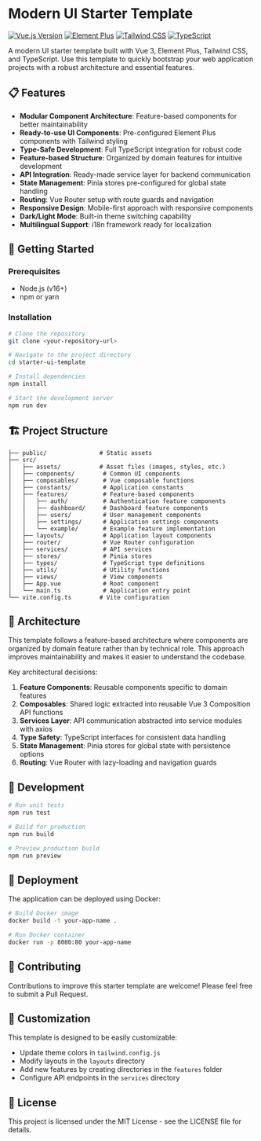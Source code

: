 # Modern UI Starter Template

[![Vue.js Version](https://img.shields.io/badge/Vue.js-v3.x-4FC08D?style=flat-square&logo=vue.js)](https://vuejs.org/)
[![Element Plus](https://img.shields.io/badge/Element_Plus-2.x-409EFF?style=flat-square&logo=element)](https://element-plus.org/)
[![Tailwind CSS](https://img.shields.io/badge/Tailwind_CSS-3.x-38B2AC?style=flat-square&logo=tailwind-css)](https://tailwindcss.com/)
[![TypeScript](https://img.shields.io/badge/TypeScript-4.x-3178C6?style=flat-square&logo=typescript)](https://www.typescriptlang.org/)

A modern UI starter template built with Vue 3, Element Plus, Tailwind CSS, and TypeScript. Use this template to quickly bootstrap your web application projects with a robust architecture and essential features.

## 📋 Features

- **Modular Component Architecture**: Feature-based components for better maintainability
- **Ready-to-use UI Components**: Pre-configured Element Plus components with Tailwind styling
- **Type-Safe Development**: Full TypeScript integration for robust code
- **Feature-based Structure**: Organized by domain features for intuitive development
- **API Integration**: Ready-made service layer for backend communication
- **State Management**: Pinia stores pre-configured for global state handling
- **Routing**: Vue Router setup with route guards and navigation
- **Responsive Design**: Mobile-first approach with responsive components
- **Dark/Light Mode**: Built-in theme switching capability
- **Multilingual Support**: i18n framework ready for localization

## 🚀 Getting Started

### Prerequisites

- Node.js (v16+)
- npm or yarn

### Installation

```bash
# Clone the repository
git clone <your-repository-url>

# Navigate to the project directory
cd starter-ui-template

# Install dependencies
npm install

# Start the development server
npm run dev
```

## 🏗️ Project Structure

```
├── public/               # Static assets
├── src/
│   ├── assets/           # Asset files (images, styles, etc.)
│   ├── components/        # Common UI components
│   ├── composables/       # Vue composable functions
│   ├── constants/         # Application constants
│   ├── features/          # Feature-based components
│   │   ├── auth/          # Authentication feature components
│   │   ├── dashboard/     # Dashboard feature components
│   │   ├── users/         # User management components
│   │   ├── settings/      # Application settings components
│   │   └── example/       # Example feature implementation
│   ├── layouts/           # Application layout components
│   ├── router/            # Vue Router configuration
│   ├── services/          # API services
│   ├── stores/            # Pinia stores
│   ├── types/             # TypeScript type definitions
│   ├── utils/             # Utility functions
│   ├── views/             # View components
│   ├── App.vue            # Root component
│   └── main.ts            # Application entry point
└── vite.config.ts        # Vite configuration
```

## 🧩 Architecture

This template follows a feature-based architecture where components are organized by domain feature rather than by technical role. This approach improves maintainability and makes it easier to understand the codebase.

Key architectural decisions:

1. **Feature Components**: Reusable components specific to domain features
2. **Composables**: Shared logic extracted into reusable Vue 3 Composition API functions
3. **Services Layer**: API communication abstracted into service modules with axios
4. **Type Safety**: TypeScript interfaces for consistent data handling
5. **State Management**: Pinia stores for global state with persistence options
6. **Routing**: Vue Router with lazy-loading and navigation guards

## 🔧 Development

```bash
# Run unit tests
npm run test

# Build for production
npm run build

# Preview production build
npm run preview
```

## 🚢 Deployment

The application can be deployed using Docker:

```bash
# Build Docker image
docker build -t your-app-name .

# Run Docker container
docker run -p 8080:80 your-app-name
```

## 🤝 Contributing

Contributions to improve this starter template are welcome! Please feel free to submit a Pull Request.

## 🔧 Customization

This template is designed to be easily customizable:

- Update theme colors in `tailwind.config.js`
- Modify layouts in the `layouts` directory
- Add new features by creating directories in the `features` folder
- Configure API endpoints in the `services` directory

## 📝 License

This project is licensed under the MIT License - see the LICENSE file for details.
